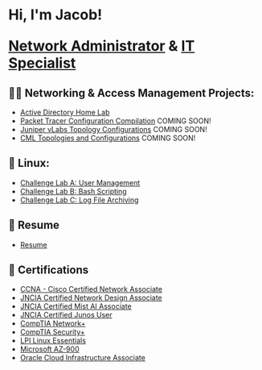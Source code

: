 <h1>Hi, I'm Jacob! 
  
  <a href="https://www.linkedin.com/in/jacoblloydcyber/">Network Administrator</a> & <a href="https://www.linkedin.com/in/jacoblloydcyber/">IT Specialist</a>

<h2>👨‍💻 Networking & Access Management Projects:</h2>

  - [Active Directory Home Lab](https://github.com/JLCyberSolutions/ActiveDirectoryLab)
  - [Packet Tracer Configuration Compilation](https://github.com/JLCyberSolutions/LABURL) COMING SOON!
  - [Juniper vLabs Topology Configurations](https://github.com/JLCyberSolutions/LABURL) COMING SOON!
  - [CML Topologies and Configurations](https://github.com/JLCyberSolutions/LABURL) COMING SOON!


<h2>📝 Linux:</h2>

- [Challenge Lab A: User Management](https://github.com/JLCyberSolutions/ChallengeLabA)
- [Challenge Lab B: Bash Scripting](https://github.com/JLCyberSolutions/ChallengeLabB)
- [Challenge Lab C: Log File Archiving](https://github.com/JLCyberSolutions/ChallengeLabC)

<h2>📄 Resume</h2>

- [Resume](https://SOME-LINK-TO-RESUME)


<h2>🔖 Certifications</h2>

- [CCNA - Cisco Certified Network Associate](https://www.credly.com/badges/518350f5-ee35-4064-a5c8-766495d99239/public_url)
- [JNCIA Certified Network Design Associate](https://www.credly.com/badges/00fc2563-1848-45df-9e81-fc15afeb3df7/public_url)
- [JNCIA Certified Mist AI Associate](https://www.credly.com/badges/3a204758-e646-466a-83cd-0cd8fc98e357/public_url)
- [JNCIA Certified Junos User](https://www.credly.com/badges/a8f4afa0-400e-4afe-8237-c8bdaf453c08/public_url)
- [CompTIA Network+](https://www.credly.com/badges/9ae0aa89-ef85-47b2-925f-bfb9ce2442ca/public_url)
- [CompTIA Security+](https://www.credly.com/badges/43db5ce5-bd63-4076-b170-596021eb624a/public_url)
- [LPI Linux Essentials](https://cs.lpi.org/caf/Xamman/certification/verify/LPI000611240/v7cechdssx)
- [Microsoft AZ-900](https://learn.microsoft.com/api/credentials/share/en-us/JacobLloyd-9931/559847F44703ECB7?sharingId=1EABAAFBF731A3AB)
- [Oracle Cloud Infrastructure Associate](https://drive.google.com/file/d/1ifb51Mq0zYrZxKMMW1CwPwyiAnk6rTPR/view?usp=sharing)


<!--
<h2> 🤳 Connect with me:</h2>

[<img align="left" alt="JacobLloyd | YouTube" width="22px" src="https://cdn.jsdelivr.net/npm/simple-icons@v3/icons/youtube.svg" />][youtube]
[<img align="left" alt="JacobLloyd | Twitter" width="22px" src="https://cdn.jsdelivr.net/npm/simple-icons@v3/icons/twitter.svg" />][twitter]
[<img align="left" alt="JacobLloyd | LinkedIn" width="22px" src="https://cdn.jsdelivr.net/npm/simple-icons@v3/icons/linkedin.svg" />][linkedin]
[<img align="left" alt="JacobLloyd | Instagram" width="22px" src="https://cdn.jsdelivr.net/npm/simple-icons@v3/icons/instagram.svg" />][instagram]

[twitter]: https://twitter.com/INSERTTEXTHERE
[youtube]: https://www.youtube.com/c/INSERTTEXTHERE
[instagram]: https://www.instagram.com/INSERTTEXTHERE/
[linkedin]: https://linkedin.com/in/JacobLloydCyber
-->

<!--
**JacobLloydCyber/JacobLloydCyber** is a ✨ _special_ ✨ repository because its `README.md` (this file) appears on your GitHub profile.

Here are some ideas to get you started:

- 🔭 I’m currently working on ...
- 🌱 I’m currently learning ...
- 👯 I’m looking to collaborate on ...
- 🤔 I’m looking for help with ...
- 💬 Ask me about ...
- 📫 How to reach me: ...
- 😄 Pronouns: ...
- ⚡ Fun fact: ...
-->

